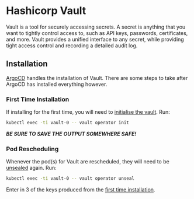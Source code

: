 # Hashicorp Vault

Vault is a tool for securely accessing secrets. A secret is anything that you want to tightly control access to, such as API keys, passwords, certificates, and more. Vault provides a unified interface to any secret, while providing tight access control and recording a detailed audit log.


## Installation

[ArgoCD](../argocd/README.md) handles the installation of Vault. There are some steps to take after ArgoCD has installed everything however.

### First Time Installation

If installing for the first time, you will need to [initialise the vault](https://developer.hashicorp.com/vault/docs/commands/operator/init). Run:

```bash
kubectl exec -ti vault-0 -- vault operator init
```

***BE SURE TO SAVE THE OUTPUT SOMEWHERE SAFE!***

### Pod Rescheduling

Whenever the pod(s) for Vault are rescheduled, they will need to be [unsealed](https://developer.hashicorp.com/vault/docs/concepts/seal) again. Run:

```bash
kubectl exec -ti vault-0 -- vault operator unseal
```

Enter in 3 of the keys produced from the [first time installation](#first-time-installation).

